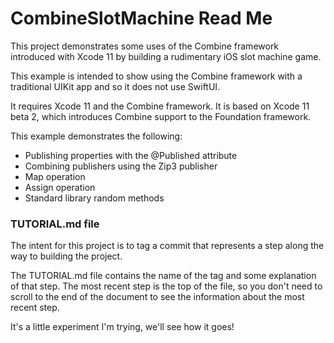 CombineSlotMachine Read Me
=================================

This project demonstrates some uses of the Combine framework introduced with Xcode 11 by building a rudimentary iOS slot machine game.

This example is intended to show using the Combine framework with a traditional UIKit app and so it does not use SwiftUI.

It requires Xcode 11 and the Combine framework. It is based on Xcode 11 beta 2, which introduces Combine support to the Foundation framework.

This example demonstrates the following:

- Publishing properties with the @Published attribute
- Combining publishers using the Zip3 publisher
- Map operation
- Assign operation
- Standard library random methods

### TUTORIAL.md file ###

The intent for this project is to tag a commit that represents a step along the way to building the project.

The TUTORIAL.md file contains the name of the tag and some explanation of that step. The most recent step is the top of the file, so you don't need to scroll to the end of the document to see the information about the most recent step.

It's a little experiment I'm trying, we'll see how it goes!
